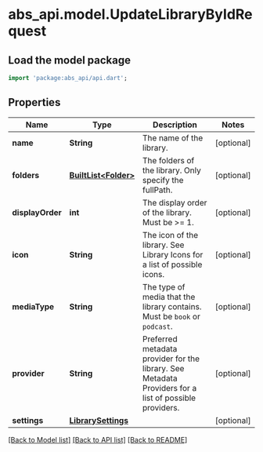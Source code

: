 # abs_api.model.UpdateLibraryByIdRequest

## Load the model package
```dart
import 'package:abs_api/api.dart';
```

## Properties
Name | Type | Description | Notes
------------ | ------------- | ------------- | -------------
**name** | **String** | The name of the library. | [optional] 
**folders** | [**BuiltList&lt;Folder&gt;**](Folder.md) | The folders of the library. Only specify the fullPath. | [optional] 
**displayOrder** | **int** | The display order of the library. Must be >= 1. | [optional] 
**icon** | **String** | The icon of the library. See Library Icons for a list of possible icons. | [optional] 
**mediaType** | **String** | The type of media that the library contains. Must be `book` or `podcast`. | [optional] 
**provider** | **String** | Preferred metadata provider for the library. See Metadata Providers for a list of possible providers. | [optional] 
**settings** | [**LibrarySettings**](LibrarySettings.md) |  | [optional] 

[[Back to Model list]](../README.md#documentation-for-models) [[Back to API list]](../README.md#documentation-for-api-endpoints) [[Back to README]](../README.md)


